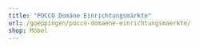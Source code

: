 ```yaml
---
title: "POCCO Domäne Einrichtungsmärkte"
url: /goeppingen/pocco-domaene-einrichtungsmaerkte/
shop: Möbel
---
```

